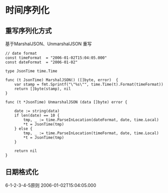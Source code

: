# 时间序列化

## 重写序列化方式

基于MarshalJSON、UnmarshalJSON 重写

```
// date format
const timeFormat  = "2006-01-02T15:04:05.000"
const dateFormat  = "2006-01-02"

type JsonTime time.Time

func (t JsonTime) MarshalJSON() ([]byte, error)  {
	var stamp = fmt.Sprintf("\"%s\"", time.Time(t).Format(timeFormat))
	return []byte(stamp), nil
}

func (t *JsonTime) UnmarshalJSON (data []byte) error {

	date := string(data)
	if len(date) == 10 {
		tmp, _ := time.ParseInLocation(dateFormat, date, time.Local)
		*t = JsonTime(tmp)
	} else {
		tmp, _ := time.ParseInLocation(timeFormat, date, time.Local)
		*t = JsonTime(tmp)
	}

	return nil
}
```

## 日期格式化
6-1-2-3-4-5原则 2006-01-02T15:04:05.000